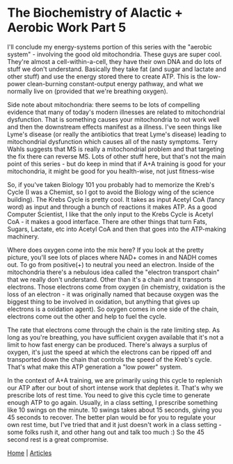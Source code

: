 # The Biochemistry of Alactic + Aerobic Work Part 5

I'll conclude my energy-systems portion of this series with the "aerobic system" - involving the good old mitochondria. These guys are super cool. They're almost a cell-within-a-cell, they have their own DNA and do lots of stuff we don't understand. Basically they take fat (and sugar and lactate and other stuff) and use the energy stored there to create ATP. This is the low-power clean-burning constant-output energy pathway, and what we normally live on (provided that we're breathing oxygen).

Side note about mitochondria: there seems to be lots of compelling evidence that many of today's modern illnesses are related to mitochondrial dysfunction. That is something causes your mitochondria to not work well and then the downstream effects manifest as a illness. I've seen things like Lyme's disease (or really the antibiotics that treat Lyme's disease) leading to mitochondrial dysfunction which causes all of the nasty symptoms. Terry Wahls suggests that MS is really a mitochondrial problem and that targeting the fix there can reverse MS. Lots of other stuff here, but that's not the main point of this series - but do keep in mind that if A+A training is good for your mitochondria, it might be good for you health-wise, not just fitness-wise

So, if you've taken Biology 101 you probably had to memorize the Kreb's Cycle (I was a Chemist, so I got to avoid the Biology wing of the science building). The Krebs Cycle is pretty cool. It takes as input Acetyl CoA (fancy word) as input and through a bunch of reactions it makes ATP. As a good Computer Scientist, I like that the only input to the Krebs Cycle is Acetyl CoA - it makes a good interface. There are other things that turn Fats, Sugars, Lactate, etc into Acetyl CoA and then that goes into the ATP-making machinery.

Where does oxygen come into the mix here? If you look at the pretty picture, you'll see lots of places where NAD+ comes in and NADH comes out. To go from positive(+) to neutral you need an electron. Inside of the mitochondria there's a nebulous idea called the "electron transport chain" that we really don't understand. Other than it's a chain and it transports electrons. Those electrons come from oxygen (in chemistry, oxidation is the loss of an electron - it was originally named that because oxygen was the biggest thing to be involved in oxidation, but anything that gives up electrons is a oxidation agent). So oxygen comes in one side of the chain, electrons come out the other and help to fuel the cycle.

The rate that electrons come through the chain is the rate limiting step. As long as you're breathing, you have sufficient oxygen available that it's not a limit to how fast energy can be produced. There's always a surplus of oxygen, it's just the speed at which the electrons can be ripped off and transported down the chain that controls the speed of the Kreb's cycle. That's what make this ATP generation a "low power" system.

In the context of A+A training, we are primarily using this cycle to replenish our ATP after our bout of short intense work that depletes it. That's why we prescribe lots of rest time. You need to give this cycle time to generate enough ATP to go again. Usually, in a class setting, I prescribe something like 10 swings on the minute. 10 swings takes about 15 seconds, giving you 45 seconds to recover. The better plan would be for you to regulate your own rest time, but I've tried that and it just doesn't work in a class setting - some folks rush it, and other hang out and talk too much :) So the 45 second rest is a great compromise.

[Home](../index.md) | [Articles](../articles.md)